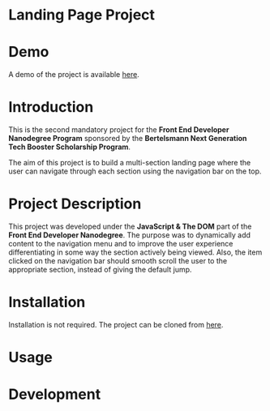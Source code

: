 # Landing Page Project

# Demo

A demo of the project is available [here]().

# Introduction

This is the second mandatory project for the **Front End Developer Nanodegree Program** sponsored by the **Bertelsmann Next Generation Tech Booster Scholarship Program**.

The aim of this project is to build a multi-section landing page where the user can navigate through each section using the navigation bar on the top.

# Project Description

This project was developed under the **JavaScript & The DOM** part of the **Front End Developer Nanodegree**. The purpose was to dynamically add content to the navigation menu and to improve the user experience differentiating in some way the section actively being viewed. Also, the item clicked on the navigation bar should smooth scroll the user to the appropriate section, instead of giving the default jump.

# Installation

Installation is not required. The project can be cloned from [here](https://github.com/PatriciaFeio/udacity-landing-page-project).

# Usage

# Development


